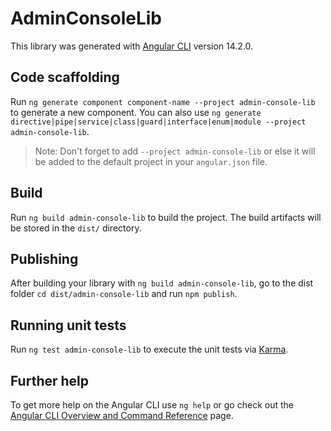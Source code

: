 # AdminConsoleLib

This library was generated with [Angular CLI](https://github.com/angular/angular-cli) version 14.2.0.

## Code scaffolding

Run `ng generate component component-name --project admin-console-lib` to generate a new component. You can also use `ng generate directive|pipe|service|class|guard|interface|enum|module --project admin-console-lib`.
> Note: Don't forget to add `--project admin-console-lib` or else it will be added to the default project in your `angular.json` file. 

## Build

Run `ng build admin-console-lib` to build the project. The build artifacts will be stored in the `dist/` directory.

## Publishing

After building your library with `ng build admin-console-lib`, go to the dist folder `cd dist/admin-console-lib` and run `npm publish`.

## Running unit tests

Run `ng test admin-console-lib` to execute the unit tests via [Karma](https://karma-runner.github.io).

## Further help

To get more help on the Angular CLI use `ng help` or go check out the [Angular CLI Overview and Command Reference](https://angular.io/cli) page.
